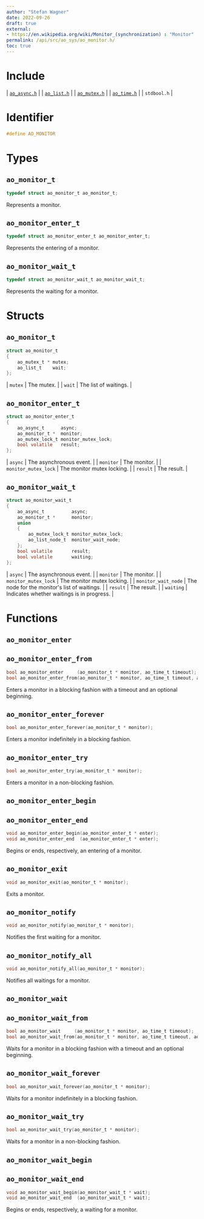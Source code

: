 ```yaml
---
author: "Stefan Wagner"
date: 2022-09-26
draft: true
external:
- https://en.wikipedia.org/wiki/Monitor_(synchronization) : "Monitor"
permalink: /api/src/ao_sys/ao_monitor.h/
toc: true
---
```


# Include

| [`ao_async.h`](ao_async.h.md) |
| [`ao_list.h`](../ao/ao_list.h.md) |
| [`ao_mutex.h`](ao_mutex.h.md) |
| [`ao_time.h`](ao_time.h.md) |
| `stdbool.h` |

# Identifier

```c
#define AO_MONITOR
```

# Types

## `ao_monitor_t`

```c
typedef struct ao_monitor_t ao_monitor_t;
```

Represents a monitor.

## `ao_monitor_enter_t`

```c
typedef struct ao_monitor_enter_t ao_monitor_enter_t;
```

Represents the entering of a monitor.

## `ao_monitor_wait_t`

```c
typedef struct ao_monitor_wait_t ao_monitor_wait_t;
```

Represents the waiting for a monitor.

# Structs

## `ao_monitor_t`

```c
struct ao_monitor_t
{
    ao_mutex_t * mutex;
    ao_list_t    wait;
};
```

| `mutex` | The mutex. |
| `wait` | The list of waitings. |

## `ao_monitor_enter_t`

```c
struct ao_monitor_enter_t
{
    ao_async_t      async;
    ao_monitor_t *  monitor;
    ao_mutex_lock_t monitor_mutex_lock;
    bool volatile   result;
};
```

| `async` | The asynchronous event. |
| `monitor` | The monitor. |
| `monitor_mutex_lock` | The monitor mutex locking. |
| `result` | The result. |

## `ao_monitor_wait_t`

```c
struct ao_monitor_wait_t
{
    ao_async_t          async;
    ao_monitor_t *      monitor;
    union
    {
        ao_mutex_lock_t monitor_mutex_lock;
        ao_list_node_t  monitor_wait_node;
    };
    bool volatile       result;
    bool volatile       waiting;
};
```

| `async` | The asynchronous event. |
| `monitor` | The monitor. |
| `monitor_mutex_lock` | The monitor mutex locking. |
| `monitor_wait_node` | The node for the monitor's list of waitings. |
| `result` | The result. |
| `waiting` | Indicates whether waitings is in progress. |

# Functions

## `ao_monitor_enter`
## `ao_monitor_enter_from`

```c
bool ao_monitor_enter     (ao_monitor_t * monitor, ao_time_t timeout);
bool ao_monitor_enter_from(ao_monitor_t * monitor, ao_time_t timeout, ao_time_t beginning);
```

Enters a monitor in a blocking fashion with a timeout and an optional beginning.

## `ao_monitor_enter_forever`

```c
bool ao_monitor_enter_forever(ao_monitor_t * monitor);
```

Enters a monitor indefinitely in a blocking fashion.

## `ao_monitor_enter_try`

```c
bool ao_monitor_enter_try(ao_monitor_t * monitor);
```

Enters a monitor in a non-blocking fashion.

## `ao_monitor_enter_begin`
## `ao_monitor_enter_end`

```c
void ao_monitor_enter_begin(ao_monitor_enter_t * enter);
void ao_monitor_enter_end  (ao_monitor_enter_t * enter);
```

Begins or ends, respectively, an entering of a monitor.

## `ao_monitor_exit`

```c
void ao_monitor_exit(ao_monitor_t * monitor);
```

Exits a monitor.

## `ao_monitor_notify`

```c
void ao_monitor_notify(ao_monitor_t * monitor);
```

Notifies the first waiting for a monitor.

## `ao_monitor_notify_all`

```c
void ao_monitor_notify_all(ao_monitor_t * monitor);
```

Notifies all waitings for a monitor.

## `ao_monitor_wait`
## `ao_monitor_wait_from`

```c
bool ao_monitor_wait     (ao_monitor_t * monitor, ao_time_t timeout);
bool ao_monitor_wait_from(ao_monitor_t * monitor, ao_time_t timeout, ao_time_t beginning);
```

Waits for a monitor in a blocking fashion with a timeout and an optional beginning.

## `ao_monitor_wait_forever`

```c
bool ao_monitor_wait_forever(ao_monitor_t * monitor);
```

Waits for a monitor indefinitely in a blocking fashion.

## `ao_monitor_wait_try`

```c
bool ao_monitor_wait_try(ao_monitor_t * monitor);
```

Waits for a monitor in a non-blocking fashion.

## `ao_monitor_wait_begin`
## `ao_monitor_wait_end`

```c
void ao_monitor_wait_begin(ao_monitor_wait_t * wait);
void ao_monitor_wait_end  (ao_monitor_wait_t * wait);
```

Begins or ends, respectively, a waiting for a monitor.
